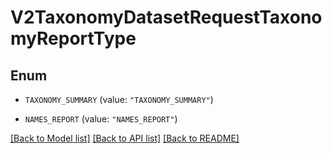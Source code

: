 # V2TaxonomyDatasetRequestTaxonomyReportType

## Enum


* `TAXONOMY_SUMMARY` (value: `"TAXONOMY_SUMMARY"`)

* `NAMES_REPORT` (value: `"NAMES_REPORT"`)


[[Back to Model list]](../README.md#documentation-for-models) [[Back to API list]](../README.md#documentation-for-api-endpoints) [[Back to README]](../README.md)


